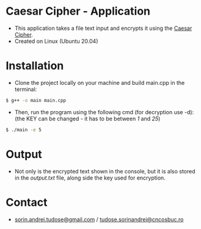 
# Caesar Cipher - Application

- This application takes a file text input and encrypts it using the [Caesar Cipher](https://www.geeksforgeeks.org/caesar-cipher-in-cryptography/).
- Created on Linux (Ubuntu 20.04)

# Installation

- Clone the project locally on your machine and build main.cpp in the terminal:

```bash
$ g++ -o main main.cpp
```

- Then, run the program using the following cmd (for decryption use -d):
(the KEY can be changed - it has to be between _1_ and _25_)

```bash
$ ./main -e 5
```

# Output
- Not only is the encrypted text shown in the console, but it is also stored in the _output.txt_ file, along side the key used for encryption.

# Contact
- sorin.andrei.tudose@gmail.com / tudose.sorinandrei@cncosbuc.ro

